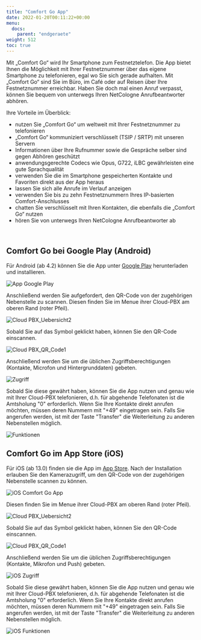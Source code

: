 ```yaml
---
title: "Comfort Go App"
date: 2022-01-20T00:11:22+00:00
menu:
  docs:
    parent: "endgeraete"
weight: 512
toc: true
---
```

Mit „Comfort Go“ wird Ihr Smartphone zum Festnetztelefon. Die App bietet Ihnen die Möglichkeit mit Ihrer Festnetznummer über das eigene Smartphone zu telefonieren, egal wo Sie sich gerade aufhalten. Mit „Comfort Go“ sind Sie im Büro, im Café oder auf Reisen über Ihre Festnetznummer erreichbar. Haben Sie doch mal einen Anruf verpasst, können Sie bequem von unterwegs Ihren NetCologne Anrufbeantworter abhören.

Ihre Vorteile im Überblick:

* nutzen Sie „Comfort Go“ um weltweit mit Ihrer Festnetznummer zu telefonieren 
* „Comfort Go“ kommuniziert verschlüsselt (TSIP / SRTP) mit unseren Servern 
* Informationen über Ihre Rufnummer sowie die Gespräche selber sind gegen Abhören geschützt 
* anwendungsgerechte Codecs wie Opus, G722, iLBC gewährleisten eine gute Sprachqualität 
* verwenden Sie die im Smartphone gespeicherten Kontakte und Favoriten direkt aus der App heraus 
* lassen Sie sich alle Anrufe im Verlauf anzeigen 
* verwenden Sie bis zu zehn Festnetznummern Ihres IP-basierten Comfort-Anschlusses 
* chatten Sie verschlüsselt mit Ihren Kontakten, die ebenfalls die „Comfort Go“ nutzen 
* hören Sie von unterwegs Ihren NetCologne Anrufbeantworter ab<br>
<br>

## Comfort Go bei Google Play (Android)

Für Android (ab 4.2) können Sie die App unter [Google Play](https://play.google.com/store/apps/details?id=de.netcologne.hometogo&hl=de&gl=US) herunterladen und installieren.

![App Google Play](https://user-images.githubusercontent.com/98753538/169261390-61447d26-e5b7-4297-be0a-e64ecd3b4aa5.jpg)

Anschließend werden Sie aufgefordert, den QR-Code von der zugehörigen Nebenstelle zu scannen. Diesen finden Sie im Menue ihrer Cloud-PBX am oberen Rand (roter Pfeil).

![Cloud PBX_Uebersicht2](https://user-images.githubusercontent.com/98753538/169230239-f24efc0b-9633-4713-ae8d-0196c0a560ed.jpg)

Sobald Sie auf das Symbol geklickt haben, können Sie den QR-Code einscannen.

![Cloud PBX_QR_Code1](https://user-images.githubusercontent.com/98753538/169230789-4dac34ef-d995-45ee-a15a-be3a7f933591.jpg)

Anschließend werden Sie um die üblichen Zugriffsberechtigungen (Kontakte, Microfon und Hintergrunddaten) gebeten.

![Zugriff](https://user-images.githubusercontent.com/98753538/169234986-406640bf-5dec-46e2-ae07-ae9dc6057e7b.jpg)

Sobald Sie diese gewährt haben, können Sie die App nutzen und genau wie mit Ihrer Cloud-PBX telefonieren, d.h. für abgehende Telefonaten ist die Amtsholung "0" erforderlich. Wenn Sie Ihre Kontakte direkt anrufen möchten, müssen deren Nummern mit "+49" eingetragen sein. Falls Sie angerufen werden, ist mit der Taste "Transfer" die Weiterleitung zu anderen Nebenstellen möglich.

![Funktionen](https://user-images.githubusercontent.com/98753538/169236252-fdb10320-1c51-4f78-a547-f32a13f180c1.jpg)
<br>

## Comfort Go im App Store (iOS)

Für iOS (ab 13.0) finden sie die App im [App Store](https://apps.apple.com/de/app/comfort-go-ihre-sip-festnetznummer-f%C3%BCr-unterwegs/id1047120037). Nach der Installation erlauben Sie den Kamerazugriff, um den QR-Code von der zugehörigen Nebenstelle scannen zu können.

![iOS Comfort Go App](https://user-images.githubusercontent.com/98753538/169789714-43ceb944-5991-430c-a7da-a28840f6484b.jpg)

Diesen finden Sie im Menue ihrer Cloud-PBX am oberen Rand (roter Pfeil).

![Cloud PBX_Uebersicht2](https://user-images.githubusercontent.com/98753538/169230239-f24efc0b-9633-4713-ae8d-0196c0a560ed.jpg)

Sobald Sie auf das Symbol geklickt haben, können Sie den QR-Code einscannen.

![Cloud PBX_QR_Code1](https://user-images.githubusercontent.com/98753538/169230789-4dac34ef-d995-45ee-a15a-be3a7f933591.jpg)

Anschließend werden Sie um die üblichen Zugriffsberechtigungen (Kontakte, Mikrofon und Push) gebeten.

![iOS Zugriff](https://user-images.githubusercontent.com/98753538/169789073-b9914ce7-3c44-43de-b19e-590a1678db33.jpg)

Sobald Sie diese gewährt haben, können Sie die App nutzen und genau wie mit Ihrer Cloud-PBX telefonieren, d.h. für abgehende Telefonaten ist die Amtsholung "0" erforderlich. Wenn Sie Ihre Kontakte direkt anrufen möchten, müssen deren Nummern mit "+49" eingetragen sein. Falls Sie angerufen werden, ist mit der Taste "Transfer" die Weiterleitung zu anderen Nebenstellen möglich.

![iOS Funktionen](https://user-images.githubusercontent.com/98753538/169789156-eb121fa9-3bf4-4411-84ea-06d9d9bda438.jpg)
